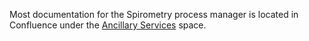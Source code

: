 Most documentation for the Spirometry process manager is located in Confluence under the [Ancillary Services](https://cvs-hcd.atlassian.net/wiki/spaces/AncillarySvcs/pages/51218696/Spirometry+Process+Manager) space.
